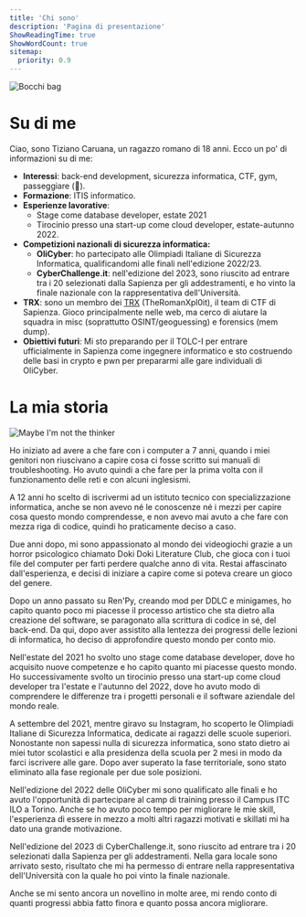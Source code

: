 ```yaml
---
title: 'Chi sono'
description: 'Pagina di presentazione'
ShowReadingTime: true
ShowWordCount: true
sitemap:
  priority: 0.9
---
```


![Bocchi bag](/about_me/bocchi-bag.png)

# Su di me

Ciao, sono Tiziano Caruana, un ragazzo romano di 18 anni. Ecco un po' di informazioni su di me:

- **Interessi**: back-end development, sicurezza informatica, CTF, gym, passeggiare (👴).
- **Formazione**: ITIS informatico.
- **Esperienze lavorative**: 
  - Stage come database developer, estate 2021
  - Tirocinio presso una start-up come cloud developer, estate-autunno 2022.
- **Competizioni nazionali di sicurezza informatica:**
    - **OliCyber**: ho partecipato alle Olimpiadi Italiane di Sicurezza Informatica, qualificandomi alle finali nell'edizione 2022/23.
    - **CyberChallenge.it**: nell'edizione del 2023, sono riuscito ad entrare tra i 20 selezionati dalla Sapienza per gli addestramenti, e ho vinto la finale nazionale con la rappresentativa dell'Università.
- **TRX**: sono un membro dei [TRX](https://theromanxpl0it.github.io/) (TheRomanXpl0it), il team di CTF di Sapienza. Gioco principalmente nelle web, ma cerco di aiutare la squadra in misc (soprattutto OSINT/geoguessing) e forensics (mem dump).
- **Obiettivi futuri**: Mi sto preparando per il TOLC-I per entrare ufficialmente in Sapienza come ingegnere informatico e sto costruendo delle basi in crypto e pwn per prepararmi alle gare individuali di OliCyber.

# La mia storia

![Maybe I'm not the thinker](https://media.tenor.com/kOJnwQX83BQAAAAd/bro-thinks-hes-the-thinker-bro-thinking.gif)

Ho iniziato ad avere a che fare con i computer a 7 anni, quando i miei genitori non riuscivano a capire cosa ci fosse scritto sui manuali di troubleshooting. Ho avuto quindi a che fare per la prima volta con il funzionamento delle reti e con alcuni inglesismi.

A 12 anni ho scelto di iscrivermi ad un istituto tecnico con specializzazione informatica, anche se non avevo né le conoscenze né i mezzi per capire cosa questo mondo comprendesse, e non avevo mai avuto a che fare con mezza riga di codice, quindi ho praticamente deciso a caso.

Due anni dopo, mi sono appassionato al mondo dei videogiochi grazie a un horror psicologico chiamato Doki Doki Literature Club, che gioca con i tuoi file del computer per farti perdere qualche anno di vita. Restai affascinato dall'esperienza, e decisi di iniziare a capire come si poteva creare un gioco del genere.

Dopo un anno passato su Ren'Py, creando mod per DDLC e minigames, ho capito quanto poco mi piacesse il processo artistico che sta dietro alla creazione del software, se paragonato alla scrittura di codice in sé, del back-end. Da qui, dopo aver assistito alla lentezza dei progressi delle lezioni di informatica, ho deciso di approfondire questo mondo per conto mio.

Nell'estate del 2021 ho svolto uno stage come database developer, dove ho acquisito nuove competenze e ho capito quanto mi piacesse questo mondo. Ho successivamente svolto un tirocinio presso una start-up come cloud developer tra l'estate e l'autunno del 2022, dove ho avuto modo di comprendere le differenze tra i progetti personali e il software aziendale del mondo reale.

A settembre del 2021, mentre giravo su Instagram, ho scoperto le Olimpiadi Italiane di Sicurezza Informatica, dedicate ai ragazzi delle scuole superiori. Nonostante non sapessi nulla di sicurezza informatica, sono stato dietro ai miei tutor scolastici e alla presidenza della scuola per 2 mesi in modo da farci iscrivere alle gare. Dopo aver superato la fase territoriale, sono stato eliminato alla fase regionale per due sole posizioni.

Nell'edizione del 2022 delle OliCyber mi sono qualificato alle finali e ho avuto l'opportunità di partecipare al camp di training presso il Campus ITC ILO a Torino. Anche se ho avuto poco tempo per migliorare le mie skill, l'esperienza di essere in mezzo a molti altri ragazzi motivati e skillati mi ha dato una grande motivazione.

Nell'edizione del 2023 di CyberChallenge.it, sono riuscito ad entrare tra i 20 selezionati dalla Sapienza per gli addestramenti. Nella gara locale sono arrivato sesto, risultato che mi ha permesso di entrare nella rappresentativa dell'Università con la quale ho poi vinto la finale nazionale.

Anche se mi sento ancora un novellino in molte aree, mi rendo conto di quanti progressi abbia fatto finora e quanto possa ancora migliorare.